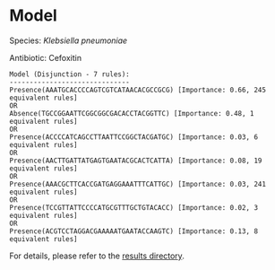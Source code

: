 
# Model

Species: *Klebsiella pneumoniae*

Antibiotic: Cefoxitin

```
Model (Disjunction - 7 rules):
------------------------------
Presence(AAATGCACCCCAGTCGTCATAACACGCCGCG) [Importance: 0.66, 245 equivalent rules]
OR
Absence(TGCCGGAATTCGGCGGCGACACCTACGGTTC) [Importance: 0.48, 1 equivalent rules]
OR
Presence(ACCCCATCAGCCTTAATTCCGGCTACGATGC) [Importance: 0.03, 6 equivalent rules]
OR
Presence(AACTTGATTATGAGTGAATACGCACTCATTA) [Importance: 0.08, 19 equivalent rules]
OR
Presence(AAACGCTTCACCGATGAGGAAATTTCATTGC) [Importance: 0.03, 241 equivalent rules]
OR
Presence(TCCGTTATTCCCCATGCGTTTGCTGTACACC) [Importance: 0.02, 3 equivalent rules]
OR
Presence(ACGTCCTAGGACGAAAAATGAATACCAAGTC) [Importance: 0.13, 8 equivalent rules]

```

For details, please refer to the [results directory](../../../../../results/scm_b/klebsiella%20pneumoniae/cefoxitin/repeat_5/).

